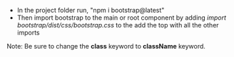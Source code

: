 - In the project folder run, "npm i bootstrap@latest"
- Then import bootstrap to the main or root component by adding <i>import bootstrap/dist/css/bootstrap.css</i> to the  add the top with all the other imports


Note: Be sure to change the <b>class</b> keyword to <b>className</b> keyword.